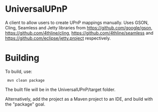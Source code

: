 # UniversalUPnP
 A client to allow users to create UPnP mappings manually.
 Uses GSON, Cling, Seamless and Jetty libraries from https://github.com/google/gson, https://github.com/4thline/cling,
	https://github.com/4thline/seamless and https://github.com/eclipse/jetty.project respectively.

# Building
 To build, use:
 ``` shell
  mvn clean package
 ```
 The built file will be in the UniversalUPnP/target folder.
 
 Alternatively, add the project as a Maven project to an IDE, and build with the "package" goal.
